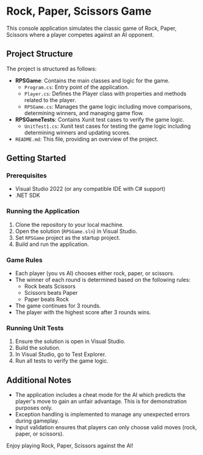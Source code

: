 # Rock, Paper, Scissors Game

This console application simulates the classic game of Rock, Paper, Scissors where a player competes against an AI opponent.

## Project Structure

The project is structured as follows:

- **RPSGame**: Contains the main classes and logic for the game.
  - `Program.cs`: Entry point of the application.
  - `Player.cs`: Defines the Player class with properties and methods related to the player.
  - `RPSGame.cs`: Manages the game logic including move comparisons, determining winners, and managing game flow.
- **RPSGameTests**: Contains Xunit test cases to verify the game logic.
  - `UnitTest1.cs`: Xunit test cases for testing the game logic including determining winners and updating scores.
- `README.md`: This file, providing an overview of the project.

## Getting Started

### Prerequisites

- Visual Studio 2022 (or any compatible IDE with C# support)
- .NET SDK

### Running the Application

1. Clone the repository to your local machine.
2. Open the solution (`RPSGame.sln`) in Visual Studio.
3. Set `RPSGame` project as the startup project.
4. Build and run the application.

### Game Rules

- Each player (you vs AI) chooses either rock, paper, or scissors.
- The winner of each round is determined based on the following rules:
  - Rock beats Scissors
  - Scissors beats Paper
  - Paper beats Rock
- The game continues for 3 rounds.
- The player with the highest score after 3 rounds wins.

### Running Unit Tests

1. Ensure the solution is open in Visual Studio.
2. Build the solution.
3. In Visual Studio, go to Test Explorer.
4. Run all tests to verify the game logic.

## Additional Notes

- The application includes a cheat mode for the AI which predicts the player's move to gain an unfair advantage. This is for demonstration purposes only.
- Exception handling is implemented to manage any unexpected errors during gameplay.
- Input validation ensures that players can only choose valid moves (rock, paper, or scissors).

Enjoy playing Rock, Paper, Scissors against the AI!

